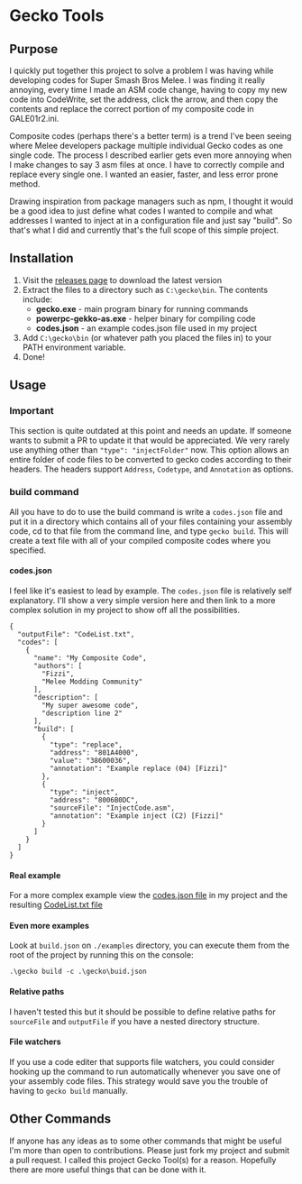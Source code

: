 # Gecko Tools
## Purpose
I quickly put together this project to solve a problem I was having while developing codes for Super Smash Bros Melee. I was finding it really annoying, every time I made an ASM code change, having to copy my new code into CodeWrite, set the address, click the arrow, and then copy the contents and replace the correct portion of my composite code in GALE01r2.ini.

Composite codes (perhaps there's a better term) is a trend I've been seeing where Melee developers package multiple individual Gecko codes as one single code. The process I described earlier gets even more annoying when I make changes to say 3 asm files at once. I have to correctly compile and replace every single one. I wanted an easier, faster, and less error prone method.

Drawing inspiration from package managers such as npm, I thought it would be a good idea to just define what codes I wanted to compile and what addresses I wanted to inject at in a configuration file and just say "build". So that's what I did and currently that's the full scope of this simple project.
## Installation
1. Visit the [releases page](https://github.com/JLaferri/gecko/releases) to download the latest version
2. Extract the files to a directory such as `C:\gecko\bin`. The contents include:
	* **gecko.exe** - main program binary for running commands
	* **powerpc-gekko-as.exe** - helper binary for compiling code
	* **codes.json** - an example codes.json file used in my project
3. Add `C:\gecko\bin` (or whatever path you placed the files in) to your PATH environment variable.
4. Done!
## Usage
### Important
This section is quite outdated at this point and needs an update. If someone wants to submit a PR to update it that would be appreciated. We very rarely use anything other than `"type": "injectFolder"` now. This option allows an entire folder of code files to be converted to gecko codes according to their headers. The headers support `Address`, `Codetype`, and `Annotation` as options.
### build command
All you have to do to use the build command is write a `codes.json` file and put it in a directory which contains all of your files containing your assembly code, cd to that file from the command line, and type `gecko build`. This will create a text file with all of your compiled composite codes where you specified.
#### codes.json
I feel like it's easiest to lead by example. The `codes.json` file is relatively self explanatory. I'll show a very simple version here and then link to a more complex solution in my project to show off all the possibilities.

```
{
  "outputFile": "CodeList.txt",
  "codes": [
    {
      "name": "My Composite Code",
      "authors": [
        "Fizzi",
        "Melee Modding Community"
      ],
      "description": [
        "My super awesome code",
        "description line 2"
      ],
      "build": [
        {
          "type": "replace",
          "address": "801A4000",
          "value": "38600036",
          "annotation": "Example replace (04) [Fizzi]"
        },
        {
          "type": "inject",
          "address": "8006B0DC",
          "sourceFile": "InjectCode.asm",
          "annotation": "Example inject (C2) [Fizzi]"
        }
      ]
    }
  ]
}
```
#### Real example
For a more complex example view the [codes.json file](https://github.com/project-slippi/project-slippi/blob/15533b366d3fad0ec3dae9e9c66794696c1f2624/Gecko%20Codes/codes.json) in my project and the resulting [CodeList.txt file](https://github.com/project-slippi/project-slippi/blob/15533b366d3fad0ec3dae9e9c66794696c1f2624/Gecko%20Codes/CodeList.txt)

#### Even more examples
Look at `build.json` on `./examples` directory, you can execute them from the root of the project by running this on the console:
```
.\gecko build -c .\gecko\buid.json
``` 

#### Relative paths
I haven't tested this but it should be possible to define relative paths for `sourceFile` and `outputFile` if you have a nested directory structure.
#### File watchers
If you use a code editer that supports file watchers, you could consider hooking up the command to run automatically whenever you save one of your assembly code files. This strategy would save you the trouble of having to `gecko build` manually.
## Other Commands
If anyone has any ideas as to some other commands that might be useful I'm more than open to contributions. Please just fork my project and submit a pull request. I called this project Gecko Tool(s) for a reason. Hopefully there are more useful things that can be done with it.
